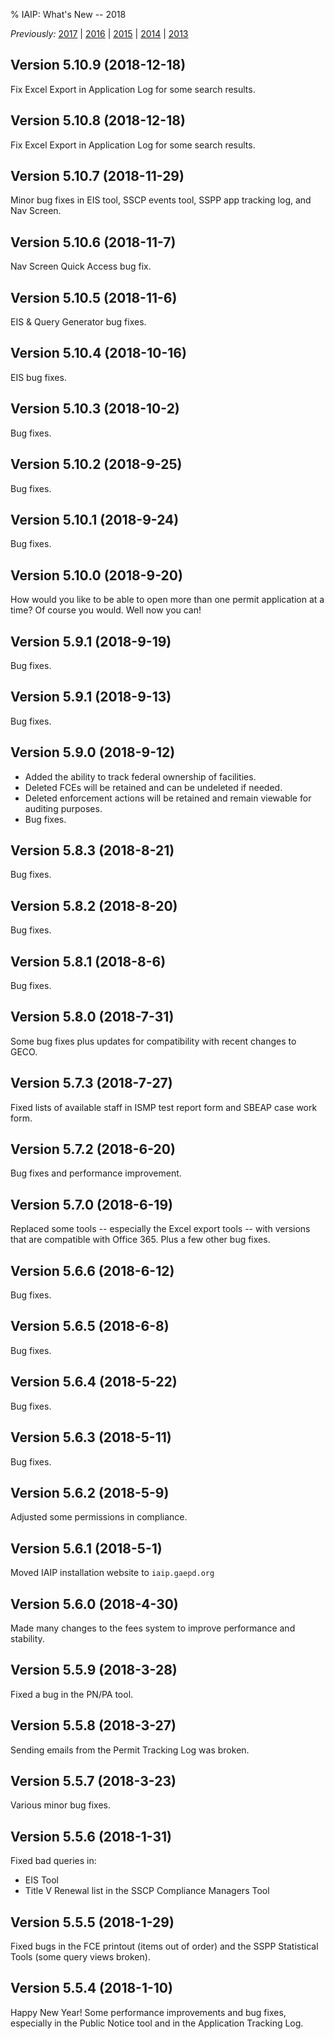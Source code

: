 % IAIP: What's New -- 2018

*Previously:* [2017](changelog-2017.html) | [2016](changelog-2016.html) | [2015](changelog-2015.html) | [2014](changelog-2014.html) | [2013](changelog-2013.html)

## Version 5.10.9 <span>(2018-12-18)</span>

Fix Excel Export in Application Log for some search results.

## Version 5.10.8 <span>(2018-12-18)</span>

Fix Excel Export in Application Log for some search results.

## Version 5.10.7 <span>(2018-11-29)</span>

Minor bug fixes in EIS tool, SSCP events tool, SSPP app tracking log, and Nav Screen.

## Version 5.10.6 <span>(2018-11-7)</span>

Nav Screen Quick Access bug fix.

## Version 5.10.5 <span>(2018-11-6)</span>

EIS & Query Generator bug fixes.

## Version 5.10.4 <span>(2018-10-16)</span>

EIS bug fixes.

## Version 5.10.3 <span>(2018-10-2)</span>

Bug fixes.

## Version 5.10.2 <span>(2018-9-25)</span>

Bug fixes.

## Version 5.10.1 <span>(2018-9-24)</span>

Bug fixes.

## Version 5.10.0 <span>(2018-9-20)</span>

How would you like to be able to open more than one permit application at a time? Of course you would. Well now you can!

## Version 5.9.1 <span>(2018-9-19)</span>

Bug fixes.

## Version 5.9.1 <span>(2018-9-13)</span>

Bug fixes.

## Version 5.9.0 <span>(2018-9-12)</span>

* Added the ability to track federal ownership of facilities.
* Deleted FCEs will be retained and can be undeleted if needed.
* Deleted enforcement actions will be retained and remain viewable for auditing purposes.
* Bug fixes.

## Version 5.8.3 <span>(2018-8-21)</span>

Bug fixes.

## Version 5.8.2 <span>(2018-8-20)</span>

Bug fixes.

## Version 5.8.1 <span>(2018-8-6)</span>

Bug fixes.

## Version 5.8.0 <span>(2018-7-31)</span>

Some bug fixes plus updates for compatibility with recent changes to GECO.

## Version 5.7.3 <span>(2018-7-27)</span>

Fixed lists of available staff in ISMP test report form and SBEAP case work form.

## Version 5.7.2 <span>(2018-6-20)</span>

Bug fixes and performance improvement.

## Version 5.7.0 <span>(2018-6-19)</span>

Replaced some tools -- especially the Excel export tools -- with versions that are compatible with Office 365. Plus a few other bug fixes.

## Version 5.6.6 <span>(2018-6-12)</span>

Bug fixes.

## Version 5.6.5 <span>(2018-6-8)</span>

Bug fixes.

## Version 5.6.4 <span>(2018-5-22)</span>

Bug fixes.

## Version 5.6.3 <span>(2018-5-11)</span>

Bug fixes.

## Version 5.6.2 <span>(2018-5-9)</span>

Adjusted some permissions in compliance.

## Version 5.6.1 <span>(2018-5-1)</span>

Moved IAIP installation website to `iaip.gaepd.org`

## Version 5.6.0 <span>(2018-4-30)</span>

Made many changes to the fees system to improve performance and stability.

## Version 5.5.9 <span>(2018-3-28)</span>

Fixed a bug in the PN/PA tool.

## Version 5.5.8 <span>(2018-3-27)</span>

Sending emails from the Permit Tracking Log was broken.

## Version 5.5.7 <span>(2018-3-23)</span>

Various minor bug fixes.

## Version 5.5.6 <span>(2018-1-31)</span>

Fixed bad queries in:

* EIS Tool
* Title V Renewal list in the SSCP Compliance Managers Tool

## Version 5.5.5 <span>(2018-1-29)</span>

Fixed bugs in the FCE printout (items out of order) and the SSPP Statistical Tools (some query views broken).

## Version 5.5.4 <span>(2018-1-10)</span>

Happy New Year! Some performance improvements and bug fixes, especially in the Public Notice tool and in the Application Tracking Log.
